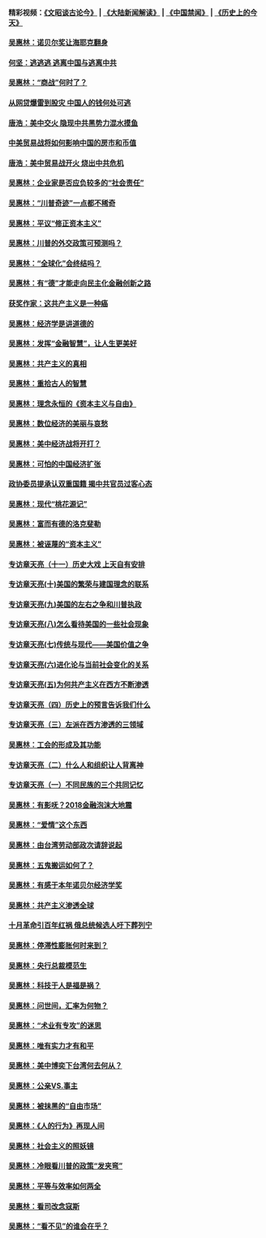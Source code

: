 #### 精彩视频：[《文昭谈古论今》](https://github.com/gfw-breaker/wenzhao/blob/master/README.md?t=12260031) | [《大陆新闻解读》](https://github.com/gfw-breaker/ntdtv-comedy/blob/master/README.md?t=12260031) | [《中国禁闻》](https://github.com/gfw-breaker/ntdtv-news/blob/master/README.md?t=12260031) | [《历史上的今天》](https://github.com/gfw-breaker/today-in-history/blob/master/README.md?t=12260031) 

#### [吴惠林：诺贝尔奖让海耶克翻身](../pages/nsc423/n10890049.md?t=12260031) 

#### [何坚：逃逃逃 逃离中国与逃离中共](../pages/nsc423/n10592891.md?t=12260031) 

#### [吴惠林：“商战”何时了？](../pages/nsc423/n10573558.md?t=12260031) 

#### [从网贷爆雷到股灾 中国人的钱何处可逃](../pages/nsc423/n10572800.md?t=12260031) 

#### [唐浩：美中交火 隐现中共黑势力混水摸鱼](../pages/nsc423/n10544040.md?t=12260031) 

#### [中美贸易战将如何影响中国的房市和币值](../pages/nsc423/n10543697.md?t=12260031) 

#### [唐浩：美中贸易战开火 烧出中共危机](../pages/nsc423/n10540126.md?t=12260031) 

#### [吴惠林：企业家是否应负较多的“社会责任”](../pages/nsc423/n10535022.md?t=12260031) 

#### [吴惠林：“川普奇迹”一点都不稀奇](../pages/nsc423/n10512808.md?t=12260031) 

#### [吴惠林：平议“修正资本主义”](../pages/nsc423/n10495724.md?t=12260031) 

#### [吴惠林：川普的外交政策可预测吗？](../pages/nsc423/n10462387.md?t=12260031) 

#### [吴惠林：“全球化”会终结吗？](../pages/nsc423/n10452838.md?t=12260031) 

#### [吴惠林：有“德”才能走向民主化金融创新之路](../pages/nsc423/n10432292.md?t=12260031) 

#### [获奖作家：这共产主义是一种癌](../pages/nsc423/n10431541.md?t=12260031) 

#### [吴惠林：经济学是讲道德的](../pages/nsc423/n10398014.md?t=12260031) 

#### [吴惠林：发挥“金融智慧”，让人生更美好](../pages/nsc423/n10375019.md?t=12260031) 

#### [吴惠林：共产主义的真相](../pages/nsc423/n10351394.md?t=12260031) 

#### [吴惠林：重拾古人的智慧](../pages/nsc423/n10337691.md?t=12260031) 

#### [吴惠林：理念永恒的《资本主义与自由》](../pages/nsc423/n10316274.md?t=12260031) 

#### [吴惠林：数位经济的美丽与哀愁](../pages/nsc423/n10292946.md?t=12260031) 

#### [吴惠林：美中经济战将开打？](../pages/nsc423/n10258825.md?t=12260031) 

#### [吴惠林：可怕的中国经济扩张](../pages/nsc423/n10219147.md?t=12260031) 

#### [政协委员提承认双重国籍 揭中共官员过客心态](../pages/nsc423/n10208809.md?t=12260031) 

#### [吴惠林：现代“桃花源记”](../pages/nsc423/n10185234.md?t=12260031) 

#### [吴惠林：富而有德的洛克斐勒](../pages/nsc423/n10142264.md?t=12260031) 

#### [吴惠林：被诬蔑的“资本主义”](../pages/nsc423/n10124816.md?t=12260031) 

#### [专访章天亮（十一）历史大戏 上天自有安排](../pages/nsc423/n10094905.md?t=12260031) 

#### [专访章天亮(十)美国的繁荣与建国理念的联系](../pages/nsc423/n10094899.md?t=12260031) 

#### [专访章天亮(九)美国的左右之争和川普执政](../pages/nsc423/n10094889.md?t=12260031) 

#### [专访章天亮(八)怎么看待美国的一些社会现象](../pages/nsc423/n10094857.md?t=12260031) 

#### [专访章天亮(七)传统与现代——美国价值之争](../pages/nsc423/n10093140.md?t=12260031) 

#### [专访章天亮(六)进化论与当前社会变化的关系](../pages/nsc423/n10092036.md?t=12260031) 

#### [专访章天亮(五)为何共产主义在西方不断渗透](../pages/nsc423/n10083620.md?t=12260031) 

#### [专访章天亮（四）历史上的预言告诉我们什么](../pages/nsc423/n10083606.md?t=12260031) 

#### [专访章天亮（三）左派在西方渗透的三领域](../pages/nsc423/n10081115.md?t=12260031) 

#### [吴惠林：工会的形成及其功能](../pages/nsc423/n10080633.md?t=12260031) 

#### [专访章天亮（二）什么人和组织让人背离神](../pages/nsc423/n10076637.md?t=12260031) 

#### [专访章天亮（一）不同民族的三个共同记忆](../pages/nsc423/n10074188.md?t=12260031) 

#### [吴惠林：有影呒？2018金融泡沫大地震](../pages/nsc423/n10040534.md?t=12260031) 

#### [吴惠林：“爱情”这个东西](../pages/nsc423/n10019423.md?t=12260031) 

#### [吴惠林：由台湾劳动部政次请辞说起](../pages/nsc423/n9979679.md?t=12260031) 

#### [吴惠林：五鬼搬运如何了？](../pages/nsc423/n9925338.md?t=12260031) 

#### [吴惠林：有感于本年诺贝尔经济学奖](../pages/nsc423/n9871883.md?t=12260031) 

#### [吴惠林：共产主义渗透全球](../pages/nsc423/n9812748.md?t=12260031) 

#### [十月革命引百年红祸 俄总统候选人吁下葬列宁](../pages/nsc423/n9810182.md?t=12260031) 

#### [吴惠林：停滞性膨胀何时来到？](../pages/nsc423/n9764136.md?t=12260031) 

#### [吴惠林：央行总裁模范生](../pages/nsc423/n9728134.md?t=12260031) 

#### [吴惠林：科技于人是福是祸？](../pages/nsc423/n9672982.md?t=12260031) 

#### [吴惠林：问世间，汇率为何物？](../pages/nsc423/n9621788.md?t=12260031) 

#### [吴惠林：“术业有专攻”的迷思](../pages/nsc423/n9580363.md?t=12260031) 

#### [吴惠林：唯有实力才有和平](../pages/nsc423/n9529599.md?t=12260031) 

#### [吴惠林：美中博奕下台湾何去何从？](../pages/nsc423/n9483598.md?t=12260031) 

#### [吴惠林：公亲VS.事主](../pages/nsc423/n9425637.md?t=12260031) 

#### [吴惠林：被抹黑的“自由市场”](../pages/nsc423/n9351545.md?t=12260031) 

#### [吴惠林：《人的行为》再现人间](../pages/nsc423/n9296339.md?t=12260031) 

#### [吴惠林：社会主义的照妖镜](../pages/nsc423/n9243460.md?t=12260031) 

#### [吴惠林：冷眼看川普的政策“发夹弯”](../pages/nsc423/n9120684.md?t=12260031) 

#### [吴惠林：平等与效率如何两全](../pages/nsc423/n9075430.md?t=12260031) 

#### [吴惠林：看司改念寇斯](../pages/nsc423/n9024915.md?t=12260031) 

#### [吴惠林：“看不见”的谁会在乎？](../pages/nsc423/n8977488.md?t=12260031) 

